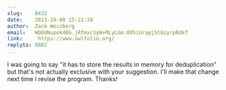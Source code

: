 ```yaml
---
slug:    8432
date:    2013-10-08 15:22:28
author:  Zack Weinberg
email:   WQ6UNupok4BG.jRfmxcSyW+MLyLGm.095iUrapj5tGzyrpBdkf
link:     https://www.owlfolio.org/
replyto: 8082
...
```


I was going to say "it has to store the results in memory for
deduplication" but that's not actually exclusive with your suggestion.
I'll make that change next time I revise the program.  Thanks!
